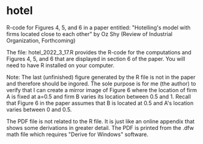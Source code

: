 # hotel
R-code for Figures 4, 5, and 6 in a paper entitled:
"Hotelling's model with firms located close to each other"
by Oz Shy (Review of Industrial Organization, Forthcoming)

The file: hotel_2022_3_17.R provides the R-code for the computations and Figures 4, 5, and 6 that are displayed in section 6 of the paper. 
You will need to have R installed on your computer. 

Note: The last (unfinished) figure generated by the R file is not in the paper and therefore should be ingored. The sole purpose is for me (the author) to verify that I can create a mirror image of Figure 6 where the location of firm A is fixed at a=0.5 and firm B varies its location between 0.5 and 1. Recall that Figure 6 in the paper assumes that B is located at 0.5 and A's location varies between 0 and 0.5. 

The PDF file is not related to the R file. It is just like an online appendix that shows some derivations in greater detail. The PDF is printed from the .dfw math file which requires "Derive for Windows" software. 
